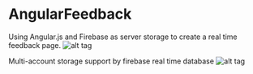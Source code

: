 # AngularFeedback
Using Angular.js and Firebase as server storage to create a real time feedback page.
![alt tag](https://github.com/loliiiiipop/AngularFeedback/blob/master/builds/angulardata/images/feedback.png)

Multi-account storage support by firebase real time database
![alt tag](https://github.com/loliiiiipop/AngularFeedback/blob/master/builds/angulardata/images/firebase.png)


